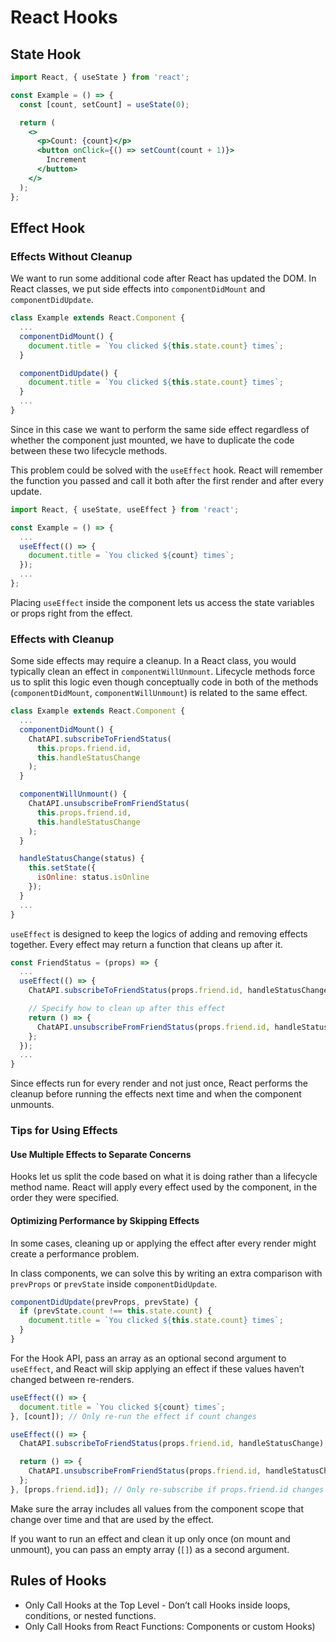 # React Hooks

## State Hook

```jsx
import React, { useState } from 'react';

const Example = () => {
  const [count, setCount] = useState(0);

  return (
    <>
      <p>Count: {count}</p>
      <button onClick={() => setCount(count + 1)}>
        Increment
      </button>
    </>
  );
};
```

## Effect Hook

### Effects Without Cleanup

We want to run some additional code after React has updated the DOM. In React classes, we put side effects into `componentDidMount` and `componentDidUpdate`.

```jsx
class Example extends React.Component {
  ...
  componentDidMount() {
    document.title = `You clicked ${this.state.count} times`;
  }

  componentDidUpdate() {
    document.title = `You clicked ${this.state.count} times`;
  }
  ...
}
```

Since in this case we want to perform the same side effect regardless of whether the component just mounted, we have to duplicate the code between these two lifecycle methods.

This problem could be solved with the `useEffect` hook. React will remember the function you passed and call it both after the first render and after every update.

```jsx
import React, { useState, useEffect } from 'react';

const Example = () => {
  ...
  useEffect(() => {
    document.title = `You clicked ${count} times`;
  });
  ...
};
```

Placing `useEffect` inside the component lets us access the state variables or props right from the effect.

### Effects with Cleanup

Some side effects may require a cleanup. In a React class, you would typically clean an effect in `componentWillUnmount`. Lifecycle methods force us to split this logic even though conceptually code in both of the methods (`componentDidMount`, `componentWillUnmount`) is related to the same effect.

```jsx
class Example extends React.Component {
  ...
  componentDidMount() {
    ChatAPI.subscribeToFriendStatus(
      this.props.friend.id,
      this.handleStatusChange
    );
  }

  componentWillUnmount() {
    ChatAPI.unsubscribeFromFriendStatus(
      this.props.friend.id,
      this.handleStatusChange
    );
  }

  handleStatusChange(status) {
    this.setState({
      isOnline: status.isOnline
    });
  }
  ...
}
```

`useEffect` is designed to keep the logics of adding and removing effects together. Every effect may return a function that cleans up after it.

```jsx
const FriendStatus = (props) => {
  ...
  useEffect(() => {
    ChatAPI.subscribeToFriendStatus(props.friend.id, handleStatusChange);

    // Specify how to clean up after this effect
    return () => {
      ChatAPI.unsubscribeFromFriendStatus(props.friend.id, handleStatusChange);
    };
  });
  ...
}
```

Since effects run for every render and not just once, React performs the cleanup before running the effects next time and when the component unmounts.

### Tips for Using Effects

#### Use Multiple Effects to Separate Concerns

Hooks let us split the code based on what it is doing rather than a lifecycle method name. React will apply every effect used by the component, in the order they were specified.

#### Optimizing Performance by Skipping Effects

In some cases, cleaning up or applying the effect after every render might create a performance problem.

In class components, we can solve this by writing an extra comparison with `prevProps` or `prevState` inside `componentDidUpdate`.

```jsx
componentDidUpdate(prevProps, prevState) {
  if (prevState.count !== this.state.count) {
    document.title = `You clicked ${this.state.count} times`;
  }
}
```

For the Hook API, pass an array as an optional second argument to `useEffect`, and React will skip applying an effect if these values haven’t changed between re-renders.

```jsx
useEffect(() => {
  document.title = `You clicked ${count} times`;
}, [count]); // Only re-run the effect if count changes

useEffect(() => {
  ChatAPI.subscribeToFriendStatus(props.friend.id, handleStatusChange);

  return () => {
    ChatAPI.unsubscribeFromFriendStatus(props.friend.id, handleStatusChange);
  };
}, [props.friend.id]); // Only re-subscribe if props.friend.id changes
```

Make sure the array includes all values from the component scope that change over time and that are used by the effect.

If you want to run an effect and clean it up only once (on mount and unmount), you can pass an empty array (`[]`) as a second argument.

## Rules of Hooks

- Only Call Hooks at the Top Level - Don’t call Hooks inside loops, conditions, or nested functions.
- Only Call Hooks from React Functions: Components or custom Hooks)
